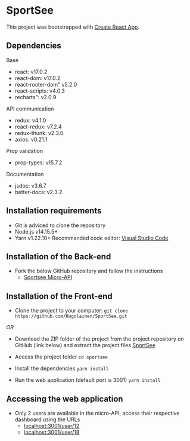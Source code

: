 # SportSee

This project was bootstrapped with [Create React App](https://github.com/facebook/create-react-app).

## Dependencies 
Base
- react: v17.0.2
- react-dom: v17.0.2
- react-router-dom" v5.2.0
- react-scripts: v4.0.3
- recharts": v2.0.9

API communication
- redux: v4.1.0
- react-redux: v7.2.4
- redux-thunk: v2.3.0
- axios: v0.21.1

Prop validation
- prop-types: v15.7.2

Documentation
- jsdoc: v3.6.7
- better-docs: v2.3.2

## Installation requirements
- Git is adviced to clone the repository
- Node.js v14.15.5+ 
- Yarn v1.22.10+
Recommanded code editor: [Visual Studio Code](https://code.visualstudio.com/)

## Installation of the Back-end
- Fork the below GitHub repository and follow the instructions
    - [Sportsee Micro-API](https://github.com/OpenClassrooms-Student-Center/P9-front-end-dashboard)

## Installation of the Front-end
- Clone the project to your computer:
`git clone https://github.com/Hugolainen/SportSee.git`

*OR*

- Download the ZIP folder of the project from the project repository on GitHub (link below) and extract the project files
[SportSee](https://github.com/Hugolainen/SportSee)

- Access the project folder
`cd sportsee`

- Install the dependencies
`yarn install`

- Run the web application (default port is 3001)
`yarn install`

## Accessing the web application
- Only 2 users are available in the micro-API, access their respective dashboard using the URLs
    - [localhost:3001/user/12](https://localhost:3001/user/12)
    - [localhost:3001/user/18](https://localhost:3001/user/18)
